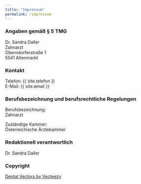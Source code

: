 ```yaml
---
title: "Impressum"
permalink: /impressum
---
```


### Angaben gem&auml;&szlig; &sect; 5 TMG
Dr. Sandra Daller<br />
Zahnarzt<br />
Oberndorferstra&szlig;e 1<br />
5541 Altenmarkt

### Kontakt
Telefon: {{ site.telefon }}<br />
E-Mail: {{ site.email }}

### Berufsbezeichnung und berufsrechtliche Regelungen
Berufsbezeichnung:<br />
Zahnarzt

Zust&auml;ndige Kammer:<br />
&Ouml;sterreichische &Auml;rztekammer<br />

### Redaktionell verantwortlich
Dr. Sandra Daller

### Copyright
<a href="https://www.vecteezy.com/free-vector/dental">Dental Vectors by Vecteezy</a>
